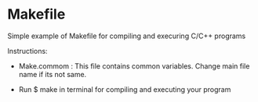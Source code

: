 Makefile
========

Simple example of Makefile for compiling and execuring C/C++ programs

Instructions:

* Make.commom : This file contains common variables. Change main file
  name if its not same.

* Run $ make in terminal for compiling and executing your program
